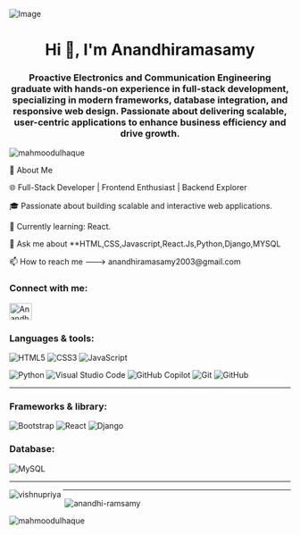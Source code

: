 ![Image](https://github.com/user-attachments/assets/6793dca3-40df-4e4d-8375-aca6532c6507)
<h1 align="center">Hi 👋, I'm Anandhiramasamy</h1>
<h3 align="center">Proactive Electronics and Communication Engineering graduate with hands-on experience in full-stack development, specializing in modern frameworks, database integration, and responsive web design. Passionate about delivering
scalable, user-centric applications to enhance business efficiency and drive growth.</h3
<p align="left"> <img src="https://komarev.com/ghpvc/?username=mahmoodulhaque&label=Profile%20views&color=0e75b6&style=flat" alt="mahmoodulhaque" /> </p>
<p>🚀 About Me</p>
<p>🌐 Full-Stack Developer | Frontend Enthusiast | Backend Explorer</p> 
<p>🎓 Passionate about building scalable and interactive web applications.</p>
<p>🌱 Currently learning: React.</p>
<p>💬 Ask me about **HTML,CSS,Javascript,React.Js,Python,Django,MYSQL</p>
📫 How to reach me ---> anandhiramasamy2003@gmail.com

<h3 align="left">Connect with me:</h3>
<p align="left">
<a href="https://www.linkedin.com/in/anandhiramasamy74/"><img align="center" src="https://raw.githubusercontent.com/rahuldkjain/github-profile-readme-generator/master/src/images/icons/Social/linked-in-alt.svg" alt="Anandhiramasamy" height="30" width="40" /></a>
</p>

<h3 align="left">Languages & tools:</h3> 

![HTML5](https://img.shields.io/badge/-HTML5-E34F26?logo=html5&logoColor=white&style=flat&height=50px)
![CSS3](https://img.shields.io/badge/-CSS3-1572B6?logo=css3&logoColor=white&style=flat)
![JavaScript](https://img.shields.io/badge/-JavaScript-F7DF1E?logo=javascript&logoColor=black&style=flat)

![Python](https://img.shields.io/badge/-Python-3776AB?logo=python&logoColor=white&style=flat)
![Visual Studio Code](https://img.shields.io/badge/-Visual%20Studio%20Code-007ACC?logo=visual-studio-code&logoColor=white&style=flat)
![GitHub Copilot](https://img.shields.io/badge/-GitHub%20Copilot-000000?logo=github-sponsors&logoColor=white&style=flat)
![Git](https://img.shields.io/badge/-Git-F05032?logo=git&logoColor=white&style=flat)
![GitHub](https://img.shields.io/badge/-GitHub-181717?logo=github&logoColor=white&style=flat)<hr>


<h3 align="left">Frameworks & library:</h3>

![Bootstrap](https://img.shields.io/badge/-Bootstrap-7952B3?logo=bootstrap&logoColor=white&style=flat)
![React](https://img.shields.io/badge/-React-61DAFB?logo=react&logoColor=black&style=flat)
![Django](https://img.shields.io/badge/-Django-092E20?logo=django&logoColor=white&style=flat)

<h3 align="left">Database:</h3>

![MySQL](https://img.shields.io/badge/-MySQL-4479A1?logo=mysql&logoColor=white&style=flat)

<hr>

<p><img align="left" src="https://github-readme-stats.vercel.app/api/top-langs?username=vishnupriya&show_icons=true&locale=en&layout=compact" alt="vishnupriya" /></p>

<hr>

<p>&nbsp;<img align="center" src="https://github-readme-stats.vercel.app/api?username=anandhi-ramasamy&show_icons=true&locale=en" alt="anandhi-ramsamy" /></p>


<p><img align="center" src="https://github-readme-streak-stats.herokuapp.com/?user=mahmoodulhaque&" alt="mahmoodulhaque" /></p>
